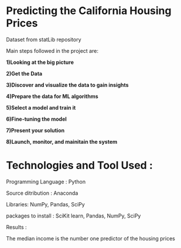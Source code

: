 # Predicting the California Housing Prices

Dataset from statLib repository


Main steps followed in the project are: 

<b>1)Looking at the big picture

2)Get the Data

3)Discover and visualize the data to gain insights

4)Prepare the data for ML algorithms

5)Select a model and train it

6)Fine-tuning the model

7)Present your solution

8)Launch, monitor, and mainitain the system
</b>


# Technologies and Tool Used :

Programming Language : Python

Source ditribution : Anaconda

Libraries: NumPy, Pandas, SciPy

packages to install : SciKit learn, Pandas, NumPy, SciPy


Results :

The median income is the number one predictor of the housing prices
